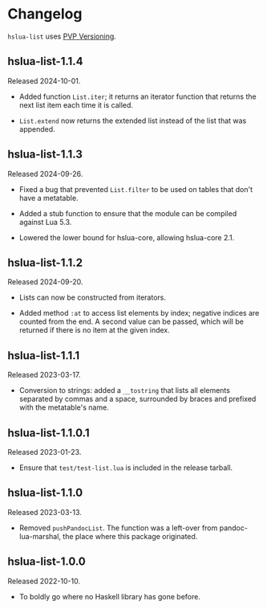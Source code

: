 # Changelog

`hslua-list` uses [PVP Versioning](https://pvp.haskell.org).

## hslua-list-1.1.4

Released 2024-10-01.

-   Added function `List.iter`; it returns an iterator function
    that returns the next list item each time it is called.

-   `List.extend` now returns the extended list instead of the
    list that was appended.

## hslua-list-1.1.3

Released 2024-09-26.

-   Fixed a bug that prevented `List.filter` to be used on tables
    that don't have a metatable.

-   Added a stub function to ensure that the module can be
    compiled against Lua 5.3.

-   Lowered the lower bound for hslua-core, allowing hslua-core
    2.1.

## hslua-list-1.1.2

Released 2024-09-20.

-   Lists can now be constructed from iterators.

-   Added method `:at` to access list elements by index; negative
    indices are counted from the end. A second value can be
    passed, which will be returned if there is no item at the
    given index.

## hslua-list-1.1.1

Released 2023-03-17.

-   Conversion to strings: added a `__tostring` that lists all
    elements separated by commas and a space, surrounded by braces
    and prefixed with the metatable's name.

## hslua-list-1.1.0.1

Released 2023-01-23.

-   Ensure that `test/test-list.lua` is included in the release
    tarball.

## hslua-list-1.1.0

Released 2023-03-13.

-   Removed `pushPandocList`. The function was a left-over from
    pandoc-lua-marshal, the place where this package originated.

## hslua-list-1.0.0

Released 2022-10-10.

-   To boldly go where no Haskell library has gone before.
